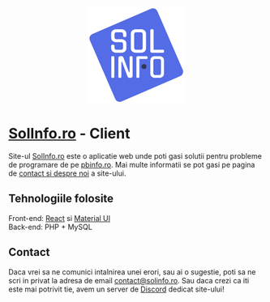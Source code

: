 <p align="center">
<img src="https://github.com/AlexHodo/SOLINFO.ro-Client/blob/master/public/logo192.png?raw=true">
</p>

# [SolInfo.ro](solinfo.ro) - Client
Site-ul [SolInfo.ro](solinfo.ro) este o aplicatie web unde poti gasi solutii pentru probleme de programare de pe [pbinfo.ro](pbinfo.ro). Mai multe informatii se pot gasi pe pagina de [contact si despre noi](https://solinfo.ro/despre-contact) a site-ului.

## Tehnologiile folosite
Front-end: [React](https://github.com/facebook/create-react-app) si [Material UI](https://material-ui.com/)  
Back-end: PHP + MySQL

## Contact
Daca vrei sa ne comunici intalnirea unei erori, sau ai o sugestie, poti sa ne scri in privat la adresa de email [contact@solinfo.ro](mailto:contact@solinfo.ro). Sau daca crezi ca iti este mai potrivit tie, avem un server de [Discord](https://discord.gg/VKpMn92E3W) dedicat site-ului!
